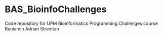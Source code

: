 # BAS_BioinfoChallenges
Code repository for UPM Bioinformatics Programming Challenges course 
Beniamin Adrian Stremtan
